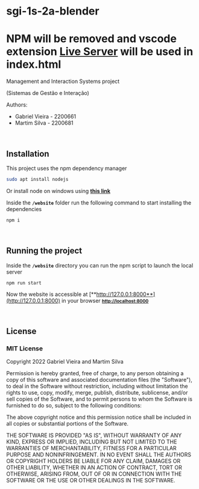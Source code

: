 # sgi-1s-2a-blender

# **NPM will be removed and vscode extension [Live Server](https://marketplace.visualstudio.com/items?itemName=ritwickdey.LiveServer) will be used in index.html**

<p>Management and Interaction Systems project</p>
<p>(Sistemas de Gestão e Interação)</p>

Authors:

-   Gabriel Vieira - 2200661
-   Martim Silva - 2200681

<br>

## Installation

This project uses the npm dependency manager

```bash
sudo apt install nodejs
```

Or install node on windows using [**this link**](https://nodejs.org)

Inside the **`/website`** folder run the following command to start installing the dependencies

```bash
npm i
```

<br>

## Running the project

Inside the **`/website`** directory you can run the npm script to launch the local server

```npm
npm run start
```

Now the website is accessible at [**http://127.0.0.1:8000**](http://127.0.0.1:8000) in your browser <small>[**http://localhost:8000**](http://localhost:8000)</small>

<br>

## License

### MIT License

Copyright 2022 Gabriel Vieira and Martim Silva

Permission is hereby granted, free of charge, to any person obtaining a copy of this software and associated documentation files (the "Software"), to deal in the Software without restriction, including without limitation the rights to use, copy, modify, merge, publish, distribute, sublicense, and/or sell copies of the Software, and to permit persons to whom the Software is furnished to do so, subject to the following conditions:

The above copyright notice and this permission notice shall be included in all copies or substantial portions of the Software.

THE SOFTWARE IS PROVIDED "AS IS", WITHOUT WARRANTY OF ANY KIND, EXPRESS OR IMPLIED, INCLUDING BUT NOT LIMITED TO THE WARRANTIES OF MERCHANTABILITY, FITNESS FOR A PARTICULAR PURPOSE AND NONINFRINGEMENT. IN NO EVENT SHALL THE AUTHORS OR COPYRIGHT HOLDERS BE LIABLE FOR ANY CLAIM, DAMAGES OR OTHER LIABILITY, WHETHER IN AN ACTION OF CONTRACT, TORT OR OTHERWISE, ARISING FROM, OUT OF OR IN CONNECTION WITH THE SOFTWARE OR THE USE OR OTHER DEALINGS IN THE SOFTWARE.

